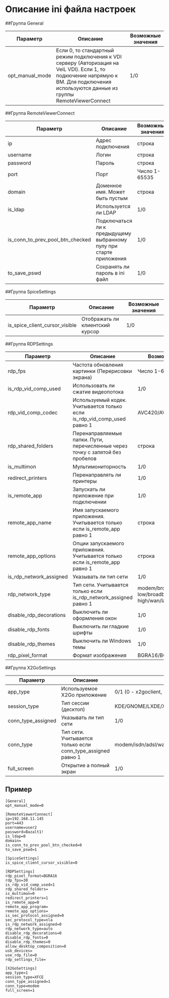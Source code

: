 # Описание ini файла настроек

##Группа General

| Параметр        | Описание                                                                                                                                                                                  | Возможные значения |
|-----------------|-------------------------------------------------------------------------------------------------------------------------------------------------------------------------------------------|--------------------|
| opt_manual_mode | Если 0, то стандартный режим подключения к VDI серверу (Авторизация на VeiL VDI). Если 1, то подкючение напрямую к ВМ. Для подключения используются данные из группы RemoteViewerConnect  | 1/0                |

                      


##Группа RemoteViewerConnect

| Параметр                         | Описание                                                                                                 | Возможные значения |
|----------------------------------|----------------------------------------------------------------------------------------------------------|--------------------|
| ip                               | Адрес подключения                                                                                        | строка             |
| username                         | Логин                                                                                                    | строка             |
| password                         | Пароль                                                                                                   | строка             |
| port                             | Порт                                                                                                     | Число 1-65535      |
| domain                           | Доменное имя. Может быть пустым                                                                          | строка             |
| is_ldap                          | Используется ли LDAP                                                                                     | 1/0                |
| is_conn_to_prev_pool_btn_checked | Подключаться ли к предыдущему выбранному пулу при старте приложения                                      | 1/0                |
| to_save_pswd                     | Сохранять ли пароль в ini файл                                                                           | 1/0                |



##Группа SpiceSettings

| Параметр                         | Описание                               | Возможные значения |
|----------------------------------|----------------------------------------|--------------------|
| is_spice_client_cursor_visible   | Отображать ли клиентский курсор        | 1/0                |



##Группа RDPSettings

| Параметр                | Описание                                                                       | Возможные значения                                        |
|-------------------------|--------------------------------------------------------------------------------|-----------------------------------------------------------|
| rdp_fps                 | Частота обновления картинки (Перерисовки экрана)                               | Число 1-60                                                |
| is_rdp_vid_comp_used    | Использовать ли сжатие видеопотока                                             | 1/0                                                       |
| rdp_vid_comp_codec      | Используемый кодек. Учитывается только если is_rdp_vid_comp_used равно 1       | AVC420/AVC444/RemoteFX                                    |
| rdp_shared_folders      | Перенаправляемые папки. Пути, перечисленные через точку с запятой без пробелов | строка                                                    |
| is_multimon             | Мультимониторность                                                             | 1/0                                                       |
| redirect_printers       | Перенаправлять ли принтеры                                                     | 1/0                                                       |
| is_remote_app           | Запускать ли приложение при подключении                                        | 1/0                                                       |
| remote_app_name         | Имя запускаемого приложения. Учитывается только если is_remote_app равно 1     | строка                                                    |
| remote_app_options      | Опции запускаемого приложения. Учитывается только если is_remote_app равно 1   | строка                                                    |
| is_rdp_network_assigned | Указывать ли тип сети                                                          | 1/0                                                       |
| rdp_network_type        | Тип сети. Учитывается только если is_rdp_network_assigned равно 1              | modem/broadband/broadband-low/broadband-high/wan/lan/auto |
| disable_rdp_decorations | Выключить ли оформления окон                                                   | 1/0                                                       |
| disable_rdp_fonts       | Выключить ли гладкие шрифты                                                    | 1/0                                                       |
| disable_rdp_themes      | Выключить ли Windows темы                                                      | 1/0                                                       |
| rdp_pixel_format        | Формат изображения                                                             | BGRA16/BGRA32                                             |



##Группа X2GoSettings


| Параметр                         | Описание                                                     | Возможные значения                                            |
|----------------------------------|--------------------------------------------------------------|---------------------------------------------------------------|
| app_type                         | Используемое X2Go приложение                                 | 0/1  (0 - x2goclient, 1 - pyhoca-cli)                         |
| session_type                     | Тип сессии (десктоп)                                         | KDE/GNOME/LXDE/XFCE/MATE/UNITY/CINNAMON/TRINITY/OPENBOX/ICEWM |
| conn_type_assigned               | Указывать ли тип сети                                        | 1/0                                                           |
| conn_type                        | Тип сети. Учитывается только если conn_type_assigned равно 1 | modem/isdn/adsl/wan/lan                                       |
| full_screen                      | Открытие а полный экран                                      | 1/0                                                           |



## Пример
```
[General]
opt_manual_mode=0

[RemoteViewerConnect]
ip=192.168.11.145
port=443
username=user2
password=Bazalt1!
is_ldap=0
domain=
is_conn_to_prev_pool_btn_checked=0
to_save_pswd=1

[SpiceSettings]
is_spice_client_cursor_visible=0

[RDPSettings]
rdp_pixel_format=BGRA16
rdp_fps=30
is_rdp_vid_comp_used=1
rdp_shared_folders=
is_multimon=0
redirect_printers=1
is_remote_app=0
remote_app_program=
remote_app_options=
is_sec_protocol_assigned=0
sec_protocol_type=nla
is_rdp_network_assigned=0
rdp_network_type=auto
disable_rdp_decorations=0
disable_rdp_fonts=0
disable_rdp_themes=0
allow_desktop_composition=0
usb_devices=
use_rdp_file=0
rdp_settings_file=

[X2GoSettings]
app_type=1
session_type=XFCE
conn_type_assigned=1
conn_type=modem
full_screen=1
```